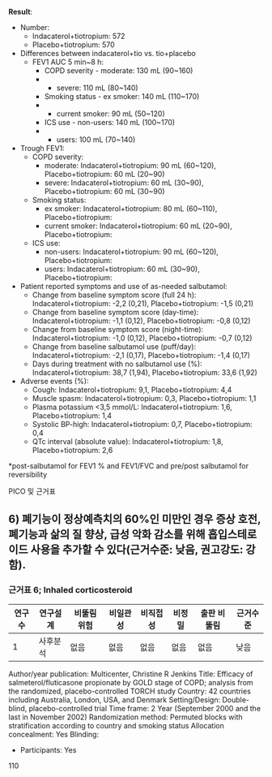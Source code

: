 **Result**:
- Number:
    - Indacaterol+tiotropium: 572
    - Placebo+tiotropium: 570
- Differences between indacaterol+tio vs. tio+placebo
    - FEV1 AUC 5 min~8 h:
        - COPD severity - moderate: 130 mL (90~160)
        - - severe: 110 mL (80~140)
        - Smoking status - ex smoker: 140 mL (110~170)
        - - current smoker: 90 mL (50~120)
        - ICS use - non-users: 140 mL (100~170)
        - - users: 100 mL (70~140)
- Trough FEV1:
    - COPD severity:
        - moderate: Indacaterol+tiotropium: 90 mL (60~120), Placebo+tiotropium: 60 mL (20~90)
        - severe: Indacaterol+tiotropium: 60 mL (30~90), Placebo+tiotropium: 60 mL (30~90)
    - Smoking status:
        - ex smoker: Indacaterol+tiotropium: 80 mL (60~110), Placebo+tiotropium:
        - current smoker: Indacaterol+tiotropium: 60 mL (20~90), Placebo+tiotropium:
    - ICS use:
        - non-users: Indacaterol+tiotropium: 90 mL (60~120), Placebo+tiotropium:
        - users: Indacaterol+tiotropium: 60 mL (30~90), Placebo+tiotropium:
- Patient reported symptoms and use of as-needed salbutamol:
    - Change from baseline symptom score (full 24 h): Indacaterol+tiotropium: -2,2 (0,21), Placebo+tiotropium: -1,5 (0,21)
    - Change from baseline symptom score (day-time): Indacaterol+tiotropium: -1,1 (0,12), Placebo+tiotropium: -0,8 (0,12)
    - Change from baseline symptom score (night-time): Indacaterol+tiotropium: -1,0 (0,12), Placebo+tiotropium: -0,7 (0,12)
    - Change from baseline salbutamol use (puff/day): Indacaterol+tiotropium: -2,1 (0,17), Placebo+tiotropium: -1,4 (0,17)
    - Days during treatment with no salbutamol use (%): Indacaterol+tiotropium: 38,7 (1,94), Placebo+tiotropium: 33,6 (1,92)
- Adverse events (%):
    - Cough: Indacaterol+tiotropium: 9,1, Placebo+tiotropium: 4,4
    - Muscle spasm: Indacaterol+tiotropium: 0,3, Placebo+tiotropium: 1,1
    - Plasma potassium <3,5 mmol/L: Indacaterol+tiotropium: 1,6, Placebo+tiotropium: 1,4
    - Systolic BP-high: Indacaterol+tiotropium: 0,7, Placebo+tiotropium: 0,4
    - QTc interval (absolute value): Indacaterol+tiotropium: 1,8, Placebo+tiotropium: 2,6

\*post-salbutamol for FEV1 % and FEV1/FVC and pre/post salbutamol for reversibility

PICO 및 근거표

## 6) 폐기능이 정상예측치의 60%인 미만인 경우 증상 호전, 폐기능과 삶의 질 향상, 급성 악화 감소를 위해 흡입스테로이드 사용을 추가할 수 있다(근거수준: 낮음, 권고강도: 강함).

### 근거표 6; Inhaled corticosteroid

| 연구수 | 연구설계 | 비뚤림 위험 | 비일관성 | 비직접성 | 비정밀 | 출판 비뚤림 | 근거수준 |
|---|---|---|---|---|---|---|---|
| 1 | 사후분석 | 없음 | 없음 | 없음 | 없음 | 없음 | 낮음 |

Author/year publication: Multicenter, Christine R Jenkins
Title: Efficacy of salmeterol/fluticasone propionate by GOLD stage of COPD; analysis from the randomized, placebo-controlled TORCH study
Country: 42 countries including Australia, London, USA, and Denmark
Setting/Design: Double-blind, placebo-controlled trial
Time frame: 2 Year (September 2000 and the last in November 2002)
Randomization method: Permuted blocks with stratification according to country and smoking status
Allocation concealment: Yes
Blinding:
- Participants: Yes

<PAGE>110